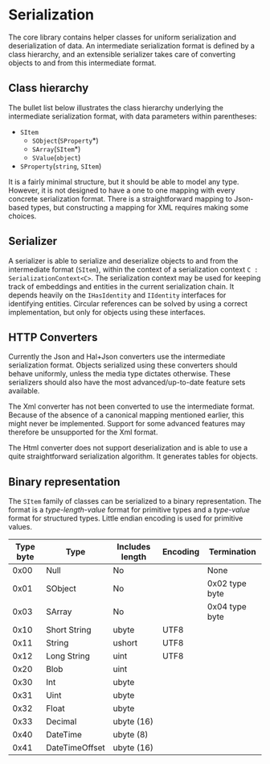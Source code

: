 # Serialization
The core library contains helper classes for uniform serialization and deserialization of data.
An intermediate serialization format is defined by a class hierarchy, and an extensible serializer takes care of converting objects to and from this intermediate format.

## Class hierarchy
The bullet list below illustrates the class hierarchy underlying the intermediate serialization format, with data parameters within parentheses:

* `SItem`
  * `SObject`(`SProperty`*)
  * `SArray`(`SItem`*)
  * `SValue`(`object`)
* `SProperty`(`string`, `SItem`)

It is a fairly minimal structure, but it should be able to model any type.
However, it is not designed to have a one to one mapping with every concrete serialization format. 
There is a straightforward mapping to Json-based types, but constructing a mapping for XML requires making some choices.

## Serializer
A serializer is able to serialize and deserialize objects to and from the intermediate format (`SItem`), within the context of a serialization context `C : SerializationContext<C>`.
The serialization context may be used for keeping track of embeddings and entities in the current serialization chain.
It depends heavily on the `IHasIdentity` and `IIdentity` interfaces for identifying entities.
Circular references can be solved by using a correct implementation, but only for objects using these interfaces.

## HTTP Converters
Currently the Json and Hal+Json converters use the intermediate serialization format. 
Objects serialized using these converters should behave uniformly, unless the media type dictates otherwise. 
These serializers should also have the most advanced/up-to-date feature sets available.

The Xml converter has not been converted to use the intermediate format.
Because of the absence of a canonical mapping mentioned earlier, this might never be implemented. 
Support for some advanced features may therefore be unsupported for the Xml format.

The Html converter does not support deserialization and is able to use a quite straightforward serialization algorithm.
It generates tables for objects.

## Binary representation
The `SItem` family of classes can be serialized to a binary representation. 
The format is a _type-length-value_ format for primitive types and a _type-value_ format for structured types. 
Little endian encoding is used for primitive values.

| Type byte | Type            | Includes length | Encoding | Termination    |
| --------- | --------------- | --------------- | -------- | -------------- |
| 0x00      | Null            | No              |          | None           | 
| 0x01      | SObject         | No              |          | 0x02 type byte |
| 0x03      | SArray          | No              |          | 0x04 type byte |
| 0x10      | Short String    | ubyte           | UTF8     |                |
| 0x11      | String          | ushort          | UTF8     |                |
| 0x12      | Long String     | uint            | UTF8     |                |
| 0x20      | Blob            | uint            |          |                |
| 0x30      | Int             | ubyte           |          |                |
| 0x31      | Uint            | ubyte           |          |                | 
| 0x32      | Float           | ubyte           |          |                |
| 0x33      | Decimal         | ubyte (16)      |          |                | 
| 0x40      | DateTime        | ubyte (8)       |          |                |
| 0x41      | DateTimeOffset  | ubyte (16)      |          |                | 
